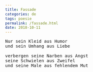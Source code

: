 ```yaml
---
title: Fassade
categories: de
tags: poesie
permalink: /fassade.html
date: 2018-10-11
---
```


<pre>
Nur sein Kleid aus Humor
und sein Umhang aus Liebe

verbergen seine Narben aus Angst
seine Schwielen aus Zweifel
und seine Male aus fehlendem Mut
</pre>
